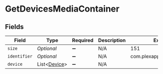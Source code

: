 # GetDevicesMediaContainer


## Fields

| Field                                             | Type                                              | Required                                          | Description                                       | Example                                           |
| ------------------------------------------------- | ------------------------------------------------- | ------------------------------------------------- | ------------------------------------------------- | ------------------------------------------------- |
| `size`                                            | *Optional<Double>*                                | :heavy_minus_sign:                                | N/A                                               | 151                                               |
| `identifier`                                      | *Optional<String>*                                | :heavy_minus_sign:                                | N/A                                               | com.plexapp.system.devices                        |
| `device`                                          | List<[Device](../../models/operations/Device.md)> | :heavy_minus_sign:                                | N/A                                               |                                                   |